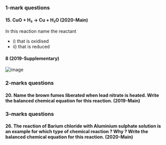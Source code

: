 ### 1-mark questions
#### 15. CuO + H₂ → Cu + H₂O (2020-Main)
In this reaction name the reactant
* i) that is oxidised
* ii) that is reduced
#### 8 (2019-Supplementary)
![image](https://user-images.githubusercontent.com/20998959/136385809-0652e9c0-d176-489d-a3f8-2799c17b6a6c.png)

### 2-marks questions
#### 20. Name the brown fumes liberated when lead nitrate is heated. Write the balanced chemical equation for this reaction.  (2019-Main)
### 3-marks questions
#### 26. The reaction of Barium chloride with Aluminium sulphate solution is an example for which type of chemical reaction ? Why ? Write the balanced chemical equation for this reaction. (2020-Main)



